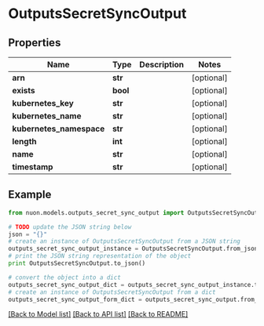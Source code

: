 # OutputsSecretSyncOutput


## Properties

Name | Type | Description | Notes
------------ | ------------- | ------------- | -------------
**arn** | **str** |  | [optional] 
**exists** | **bool** |  | [optional] 
**kubernetes_key** | **str** |  | [optional] 
**kubernetes_name** | **str** |  | [optional] 
**kubernetes_namespace** | **str** |  | [optional] 
**length** | **int** |  | [optional] 
**name** | **str** |  | [optional] 
**timestamp** | **str** |  | [optional] 

## Example

```python
from nuon.models.outputs_secret_sync_output import OutputsSecretSyncOutput

# TODO update the JSON string below
json = "{}"
# create an instance of OutputsSecretSyncOutput from a JSON string
outputs_secret_sync_output_instance = OutputsSecretSyncOutput.from_json(json)
# print the JSON string representation of the object
print OutputsSecretSyncOutput.to_json()

# convert the object into a dict
outputs_secret_sync_output_dict = outputs_secret_sync_output_instance.to_dict()
# create an instance of OutputsSecretSyncOutput from a dict
outputs_secret_sync_output_form_dict = outputs_secret_sync_output.from_dict(outputs_secret_sync_output_dict)
```
[[Back to Model list]](../README.md#documentation-for-models) [[Back to API list]](../README.md#documentation-for-api-endpoints) [[Back to README]](../README.md)


